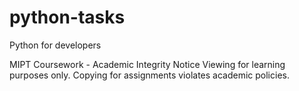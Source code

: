 # python-tasks
 Python for developers

MIPT Coursework - Academic Integrity Notice
Viewing for learning purposes only. Copying for assignments violates academic policies.

